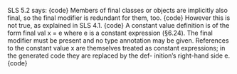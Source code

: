 SLS 5.2 says:
{code}
Members of final classes or objects are implicitly also final,
so the final modifier is redundant for them, too.
{code}
However this is not true, as explained in SLS 4.1.
{code}
A constant value definition is of the form final val x = e where e is a constant expression (§6.24).
The final modifier must be present and no type annotation may be given.
References to the constant value x are themselves treated as constant expressions;
in the generated code they are replaced by the def- inition’s right-hand side e.
{code}

